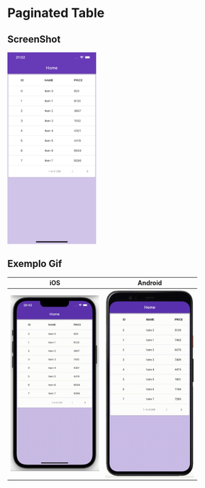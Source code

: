 # Paginated Table

## ScreenShot
<img src="assets/screenshot.png?raw=true" width="200px">

## Exemplo Gif
| iOS | Android |
|--|--|
|<img src="assets/exampleios.gif?raw=true" width="200px"> | <img src="assets/exampleandroid.gif?raw=true" width="200px"> |

